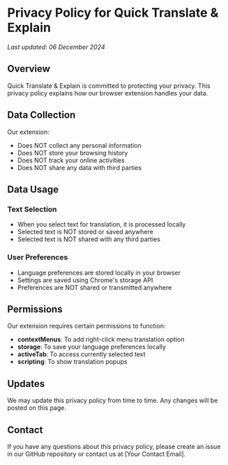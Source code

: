 # Privacy Policy for Quick Translate & Explain

*Last updated: 06 December 2024*

## Overview
Quick Translate & Explain is committed to protecting your privacy. This privacy policy explains how our browser extension handles your data.

## Data Collection
Our extension:
- Does NOT collect any personal information
- Does NOT store your browsing history
- Does NOT track your online activities
- Does NOT share any data with third parties

## Data Usage
### Text Selection
- When you select text for translation, it is processed locally
- Selected text is NOT stored or saved anywhere
- Selected text is NOT shared with any third parties

### User Preferences
- Language preferences are stored locally in your browser
- Settings are saved using Chrome's storage API
- Preferences are NOT shared or transmitted anywhere

## Permissions
Our extension requires certain permissions to function:
- **contextMenus**: To add right-click menu translation option
- **storage**: To save your language preferences locally
- **activeTab**: To access currently selected text
- **scripting**: To show translation popups

## Updates
We may update this privacy policy from time to time. Any changes will be posted on this page.

## Contact
If you have any questions about this privacy policy, please create an issue in our GitHub repository or contact us at [Your Contact Email]. 
